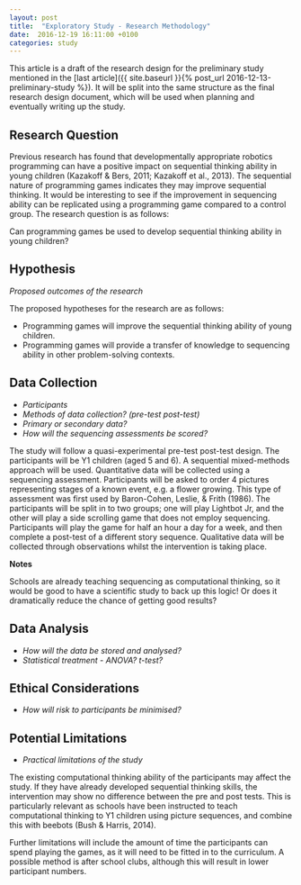 ```yaml
---
layout: post
title:  "Exploratory Study - Research Methodology"
date:  2016-12-19 16:11:00 +0100
categories: study
---
```


This article is a draft of the research design for the preliminary study mentioned in the [last article]({{ site.baseurl }}{% post_url 2016-12-13-preliminary-study %}). It will be split into the same structure as the final research design document, which will be used when planning and eventually writing up the study.

## Research Question

Previous research has found that developmentally appropriate robotics programming can have a positive impact on sequential thinking ability in young children (Kazakoff & Bers, 2011; Kazakoff et al., 2013). The sequential nature of programming games indicates they may improve sequential thinking. It would be interesting to see if the improvement in sequencing ability can be replicated using a programming game compared to a control group. The research question is as follows:

Can programming games be used to develop sequential thinking ability in young children?

## Hypothesis
*Proposed outcomes of the research*

The proposed hypotheses for the research are as follows:

- Programming games will improve the sequential thinking ability of young children.
- Programming games will provide a transfer of knowledge to sequencing ability in other problem-solving contexts.

## Data Collection
- *Participants*
- *Methods of data collection? (pre-test post-test)*
- *Primary or secondary data?*
- *How will the sequencing assessments be scored?*

The study will follow a quasi-experimental pre-test post-test design. The participants will be Y1 children (aged 5 and 6). A sequential mixed-methods approach will be used. Quantitative data will be collected using a sequencing assessment. Participants will be asked to order 4 pictures representing stages of a known event, e.g. a flower growing. This type of assessment was first used by Baron-Cohen, Leslie, & Frith (1986). The participants will be split in to two groups; one will play Lightbot Jr, and the other will play a side scrolling game that does not employ sequencing. Participants will play the game for half an hour a day for a week, and then complete a post-test of a different story sequence. Qualitative data will be collected through observations whilst the intervention is taking place.

**Notes**

Schools are already teaching sequencing as computational thinking, so it would be good to have a scientific study to back up this logic! Or does it dramatically reduce the chance of getting good results?

## Data Analysis
- *How will the data be stored and analysed?*
- *Statistical treatment - ANOVA? t-test?*

## Ethical Considerations
- *How will risk to participants be minimised?*

## Potential Limitations
- *Practical limitations of the study*

The existing computational thinking ability of the participants may affect the study. If they have already developed sequential thinking skills, the intervention may show no difference between the pre and post tests. This is particularly relevant as schools have been instructed to teach computational thinking to Y1 children using picture sequences, and combine this with beebots  (Bush & Harris, 2014).

Further limitations will include the amount of time the participants can spend playing the games, as it will need to be fitted in to the curriculum. A possible method is after school clubs, although this will result in lower participant numbers.
